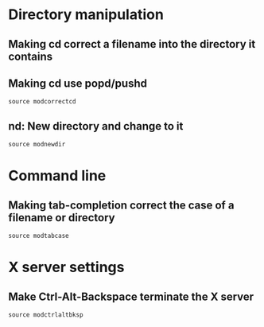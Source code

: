 # Directory manipulation

## Making cd correct a filename into the directory it contains
## Making cd use popd/pushd

`source modcorrectcd`

## nd: New directory and change to it
`source modnewdir`

# Command line
## Making tab-completion correct the case of a filename or directory

`source modtabcase`

# X server settings

## Make Ctrl-Alt-Backspace terminate the X server

`source modctrlaltbksp`




